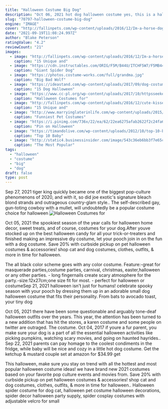 ```yaml
---
title: "Halloween Costume Big Dog"
description: "Oct 06, 2021 hot dog halloween costume yes, this is a halloween costume for dogs . But this hilarious, punny costume is a must for dog parentsand it comes in six different"
slug: "70797-halloween-costume-big-dog"
engine: "IMAGE"
cover: "http://fallinpets.com/wp-content/uploads/2016/12/Im-a-horse-dog-costume.jpg"
date: "2021-09-19T11:08:24.997Z"
author: "Blake Peterson"
ratingValue: "4.2"
reviewCount: "21"
images:
  - image: "http://fallinpets.com/wp-content/uploads/2016/12/Im-a-horse-dog-costume.jpg"
    caption: "15 Unique and"
  - image: "https://cdn.instructables.com/ORIG/F5M/B44U/ITCHF5W7/F5MB44UITCHF5W7.jpg?frame=1&width=2100"
    caption: "Giant Spider Dog"
  - image: "https://photos.costume-works.com/full/grandma.jpg"
    caption: "Big Bad Wolf"
  - image: "https://ideastand.com/wp-content/uploads/2017/09/dog-costumes-for-kids/3-dog-halloween-costumes-kids-adults.jpg"
    caption: "15 Dog Halloween"
  - image: "https://www.cc-pl.org/wp-content/uploads/2017/10/httpsseeker-of-happiness.squarespace.comblog2014922book-character-halloween-costume-strega-nona.jpg"
    caption: "Halloween Costumes for"
  - image: "http://fallinpets.com/wp-content/uploads/2016/12/cute-kisses-dog-costume.jpg"
    caption: "15 Unique and"
  - image: "http://www.marryinglaterinlife.com/wp-content/uploads/2015/10/skunk-dog-costume.jpg"
    caption: "Funniest Pet Costumes"
  - image: "https://i.pinimg.com/736x/22/ea/62/22ea6275afab2622f2c24fa68c61543a--dalmatian-costume-puppy-costume.jpg"
    caption: "Pin on Halloween"
  - image: "https://timandolive.com/wp-content/uploads/2012/10/top-10-baby-halloween-costumes-hot-dog.jpg"
    caption: "Top 10 Baby"
  - image: "http://static4.businessinsider.com/image/543c36eb6bb3f7e65ce99b1e-1200/couples-on-pinterest-are-getting-a-kick-out-of-these-jack-and-coke-costumes.jpg"
    caption: "The Most Popular"
tags:
  - "halloween"
  - "costume"
  - "big"
  - "dog"
draft: false
type: post
---
```


Sep 27, 2021 tiger king quickly became one of the biggest pop-culture phenomenons of 2020, and with it, so did joe exotic's signature bleach blond strands and outrageous country-glam style.. The self-described gay, gun-toting cowboy with a mullet, will undoubtedly be a popular costume choice for halloween
![Halloween Costumes for](https://www.cc-pl.org/wp-content/uploads/2017/10/httpsseeker-of-happiness.squarespace.comblog2014922book-character-halloween-costume-strega-nona.jpg "Halloween Costumes for")

Oct 05, 2021 the spookiest season of the year calls for halloween home decor, sweet treats, and of course, costumes for your dog.After youve stocked up on the best halloween candy for all your trick-or-treaters and finished making an impressive diy costume, let your pooch join in on the fun with a dog costume. Save 20% with curbside pickup on pet halloween costumes &amp; accessories! shop cat and dog costumes, clothes, outfits, &amp; more in time for halloween.
<!--inArticleAds-->

<!--galleryOne-->

The all black color scheme goes with any color costume. Feature:-great for masquerade parties,costume parties, carnival, christmas, easter,halloween or any other parties. - long fingernails create scary atmosphere for the party.-size:12x27cm;one size fit for most. - perfect for halloween or costumeSep 21, 2021 halloween isn't just for humans! celebrate spooky season with your pooch by dressing them up in an adorable small dog halloween costume that fits their personality. From bats to avocado toast, your tiny dog
<!--inArticleAds-->

<!--galleryTwo-->

Oct 05, 2021 there have been some questionable and arguably tone-deaf halloween outfits over the years. This year, the attention has been turned to a new addition that has hit the stores, a karen costume  and some people on twitter are outraged. The costume. Oct 04, 2017 if youre a fur parent, you make sure your dog is a part of all the essential halloween activities like picking pumpkins, watching scary movies, and going on haunted hayrides.. Sep 22, 2021 parents can pay homage to the coolest condiments in the fridge, while baby will be nice and cozy in a little hot dog costume. Get the ketchup & mustard couple set at amazon for $34.99 get
<!--galleryThree-->

This halloween, make sure you stay on trend with all the hottest and most popular halloween costume ideas! we have brand new 2021 costumes based on your favorite pop culture events and movies from. Save 20% with curbside pickup on pet halloween costumes & accessories! shop cat and dog costumes, clothes, outfits, & more in time for halloween.. Halloween spider costume for dog cat, halloween pet costume halloween decorations, spider decor halloween party supply, spider cosplay costumes with adjustable velcro for small